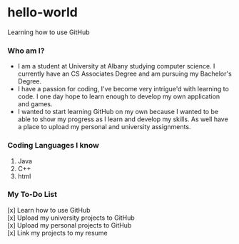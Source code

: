 # hello-world
Learning how to use GitHub

### **Who am I?** #
- I am a student at University at Albany studying computer science. I currently 
have an CS Associates Degree and am pursuing my Bachelor's Degree. 
- I have a passion for coding, I've become very intrigue'd with learning to code. I one day hope to learn enough to develop my own application and games. 
- I wanted to start learning GitHub on my own because I wanted to be able to show my progress as I learn and develop my skills. As well have a place to upload my personal and university assignments.  

### **Coding Languages I know**
1. Java
2. C++
3. html

### **My To-Do List**
[x] Learn how to use GitHub <br>
[x] Upload my university projects to GitHub <br>
[x] Upload my personal projects to GitHub <br>
[x] Link my projects to my resume <br>

